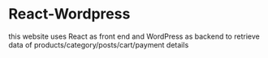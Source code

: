 # React-Wordpress
this website uses React as front end and WordPress as backend to retrieve data of products/category/posts/cart/payment details 

